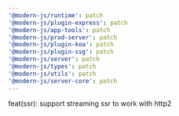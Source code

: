 ```yaml
---
'@modern-js/runtime': patch
'@modern-js/plugin-express': patch
'@modern-js/app-tools': patch
'@modern-js/prod-server': patch
'@modern-js/plugin-koa': patch
'@modern-js/plugin-ssg': patch
'@modern-js/server': patch
'@modern-js/types': patch
'@modern-js/utils': patch
'@modern-js/server-core': patch
---
```


feat(ssr): support streaming ssr to work with http2
